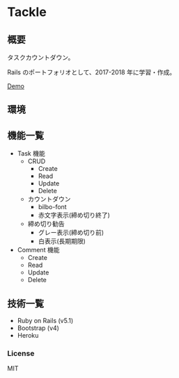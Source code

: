 # Tackle

## 概要

タスクカウントダウン。

Rails のポートフォリオとして、2017-2018 年に学習・作成。

[Demo](https://dry-fjord-16883.herokuapp.com)

## 環境

## 機能一覧

- Task 機能
  - CRUD 
    - Create
    - Read
    - Update
    - Delete
  - カウントダウン
    - bilbo-font
    - 赤文字表示(締め切り終了)
  - 締め切り勧告
    - グレー表示(締め切り前)
    - 白表示(長期期限)
- Comment 機能
  - Create
  - Read
  - Update
  - Delete  

## 技術一覧

- Ruby on Rails (v5.1)
- Bootstrap (v4)
- Heroku

### License

MIT
